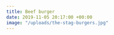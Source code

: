```yaml
---
title: Beef burger
date: 2019-11-05 20:17:00 +00:00
image: "/uploads/the-stag-burgers.jpg"
---
```


